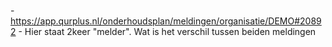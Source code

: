 -https://app.qurplus.nl/onderhoudsplan/meldingen/organisatie/DEMO#20892
	- Hier staat 2keer "melder". Wat is het verschil tussen beiden meldingen